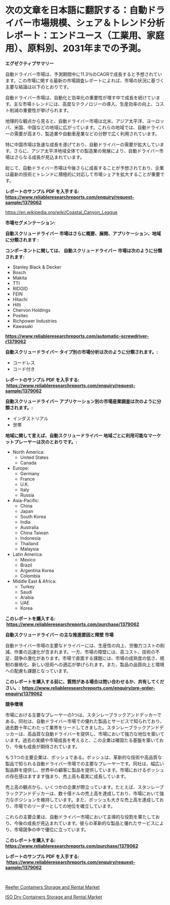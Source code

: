 <p><h1>次の文章を日本語に翻訳する：自動ドライバー市場規模、シェア＆トレンド分析レポート：エンドユース（工業用、家庭用）、原料別、2031年までの予測。</h1></p><p><strong>エグゼクティブサマリー</strong></p>
<p><p>自動ドライバー市場は、予測期間中に11.3％のCAGRで成長すると予想されています。この市場に関する最新の市場調査レポートによれば、市場の状況に基づく主要な結論は以下のとおりです。</p><p>自動ドライバー市場は、自動化と効率化の重要性が増す中で成長を続けています。主な市場トレンドには、高度なテクノロジーの導入、生産効率の向上、コスト削減の重要性が挙げられます。</p><p>地理的な観点から見ると、自動ドライバー市場は北米、アジア太平洋、ヨーロッパ、米国、中国などの地域に広がっています。これらの地域では、自動ドライバーの需要が高まり、製造業や自動車産業などの分野で広く利用されています。</p><p>特に中国市場は急速な成長を遂げており、自動ドライバーの需要が拡大しています。さらに、アジア太平洋地域全体での製造業の発展により、自動ドライバー市場はさらなる成長が見込まれています。</p><p>総じて、自動ドライバー市場は今後さらに成長することが予想されており、企業は最新の技術とトレンドに積極的に対応して市場シェアを拡大することが重要です。</p></p>
<p><strong>レポートのサンプル PDF を入手する: <a href="https://www.reliableresearchreports.com/enquiry/request-sample/1379062">https://www.reliableresearchreports.com/enquiry/request-sample/1379062</a></strong></p>
<p><a href="https://en.wikipedia.org/wiki/Coastal_Canyon_League">https://en.wikipedia.org/wiki/Coastal_Canyon_League</a></p>
<p><strong>市場セグメンテーション:</strong></p>
<p><strong> 自動スクリュードライバー 市場はさらに概要、展開、アプリケーション、地域に分類されます :</strong></p>
<p><strong>コンポーネントに関しては、 自動スクリュードライバー 市場は次のように分類されます: &nbsp;</strong></p>
<p><ul><li>Stanley Black & Decker</li><li>Bosch</li><li>Makita</li><li>TTI</li><li>RIDGID</li><li>FEIN</li><li>Hitachi</li><li>Hilti</li><li>Chervon Holdings</li><li>Positec</li><li>Richpower Industries</li><li>Kawasaki</li></ul></p>
<p><strong><a href="https://www.reliableresearchreports.com/automatic-screwdriver-r1379062">https://www.reliableresearchreports.com/automatic-screwdriver-r1379062</a></strong></p>
<p><strong> 自動スクリュードライバー タイプ別の市場分析は次のように分類されます。:</strong></p>
<p><ul><li>コードレス</li><li>コード付き</li></ul></p>
<p><strong>レポートのサンプル PDF を入手する: &nbsp;<a href="https://www.reliableresearchreports.com/enquiry/request-sample/1379062">https://www.reliableresearchreports.com/enquiry/request-sample/1379062</a></strong></p>
<p><strong> 自動スクリュードライバー アプリケーション別の市場産業調査は次のように分類されます。:</strong></p>
<p><ul><li>インダストリアル</li><li>世帯</li></ul></p>
<p><strong>地域に関して言えば、自動スクリュードライバー 地域ごとに利用可能なマーケットプレーヤーは次のとおりです。:</strong></p>
<p><ul>
    <li>
        North America:
        <ul>
            <li>United States</li>
            <li>Canada</li>
        </ul>
    </li>
    <li>
        Europe:
        <ul>
            <li>Germany</li>
            <li>France</li>
            <li>U.K.</li>
            <li>Italy</li>
            <li>Russia</li>
        </ul>
    </li>
    <li>
        Asia-Pacific:
        <ul>
            <li>China</li>
            <li>Japan</li>
            <li>South Korea</li>
            <li>India</li>
            <li>Australia</li>
            <li>China Taiwan</li>
            <li>Indonesia</li>
            <li>Thailand</li>
            <li>Malaysia</li>
        </ul>
    </li>
    <li>
        Latin America:
        <ul>
            <li>Mexico</li>
            <li>Brazil</li>
            <li>Argentina Korea</li>
            <li>Colombia</li>
        </ul>
    </li>
    <li>
        Middle East & Africa:
        <ul>
            <li>Turkey</li>
            <li>Saudi</li>
            <li>Arabia</li>
            <li>UAE</li>
            <li>Korea</li>
        </ul>
    </li>
    </ul></p>
<p><strong>このレポートを購入する: &nbsp;<a href="https://www.reliableresearchreports.com/purchase/1379062">https://www.reliableresearchreports.com/purchase/1379062</a></strong></p>
<p><strong>自動スクリュードライバー の主な推進要因と障壁 市場</strong></p>
<p><p>自動ドライバー市場の主要なドライバーには、生産性の向上、労働力コストの削減、作業の迅速化が含まれます。一方、市場の障壁には、高コスト、技術の不足、競争の激化があります。市場で直面する課題には、市場の成熟度の低さ、規制の厳格化、新しい技術への適応が挙げられます。また、製品の品質向上と環境への配慮も課題となっています。</p></p>
<p><strong>このレポートを購入する前に、質問がある場合は問い合わせるか、共有してください。:&nbsp; <a href="https://www.reliableresearchreports.com/enquiry/pre-order-enquiry/1379062">https://www.reliableresearchreports.com/enquiry/pre-order-enquiry/1379062</a></strong></p>
<p><strong>競争環境</strong></p>
<p><p>市場における主要なプレーヤーの1つは、スタンレーブラックアンドデッカーである。同社は、自動ドライバー市場での優れた製品とサービスで知られており、過去数十年にわたって業界をリードしてきました。スタンレーブラックアンドデッカーは、高品質な自動ドライバーを提供し、市場において強力な地位を築いています。過去の実績や市場成長を考えると、この企業は確固たる基盤を築いており、今後も成長が期待されています。</p><p>もう1つの主要企業は、ボッシュである。ボッシュは、革新的な技術や高品質な製品で知られる自動ドライバー市場での主要なプレーヤーです。同社は、幅広い製品群を提供し、世界中の顧客に製品を提供しています。市場におけるボッシュの存在感はますます強まり、売上高も着実に成長しています。</p><p>売上高の観点から、いくつかの企業が際立っています。たとえば、スタンレーブラックアンドデッカーは、数十億ドルの売上高を達成しており、市場において強力なポジションを維持しています。また、ボッシュも大きな売上高を達成しており、市場でのリーダーとしての地位を確立しています。</p><p>これらの主要企業は、自動ドライバー市場において主導的な役割を果たしており、今後の成長が見込まれています。彼らの革新的な製品と優れたサービスにより、市場競争の中で優位に立っています。</p></p>
<p><strong>このレポートを購入する: &nbsp; <a href="https://www.reliableresearchreports.com/purchase/1379062">https://www.reliableresearchreports.com/purchase/1379062</a></strong></p>
<p><strong>レポートのサンプル PDF を入手する: &nbsp;<a href="https://www.reliableresearchreports.com/enquiry/request-sample/1379062">https://www.reliableresearchreports.com/enquiry/request-sample/1379062</a></strong><strong></strong></p>
<p>&nbsp;</p>
<p><p><a href="https://github.com/nusratjahan12006/Market-Research-Report-List-1/blob/main/reefer-containers-storage-and-rental-market.md">Reefer Containers Storage and Rental Market</a></p><p><a href="https://github.com/mdhefjumiah/Market-Research-Report-List-1/blob/main/iso-dry-containers-storage-and-rental-market.md">ISO Dry Containers Storage and Rental Market</a></p></p>